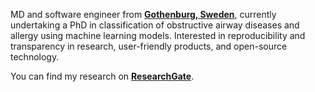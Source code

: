 MD and software engineer from **[Gothenburg, Sweden](https://en.wikipedia.org/wiki/Gothenburg)**, currently undertaking a PhD in classification of obstructive airway diseases and allergy using machine learning models. Interested in reproducibility and transparency in research, user-friendly products, and open-source technology.

You can find my research on **[ResearchGate](https://www.researchgate.net/profile/Daniil_Lisik)**.

